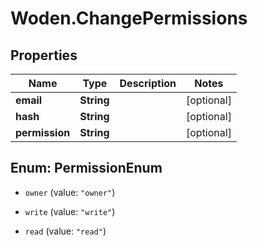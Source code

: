 # Woden.ChangePermissions

## Properties
Name | Type | Description | Notes
------------ | ------------- | ------------- | -------------
**email** | **String** |  | [optional] 
**hash** | **String** |  | [optional] 
**permission** | **String** |  | [optional] 


<a name="PermissionEnum"></a>
## Enum: PermissionEnum


* `owner` (value: `"owner"`)

* `write` (value: `"write"`)

* `read` (value: `"read"`)




